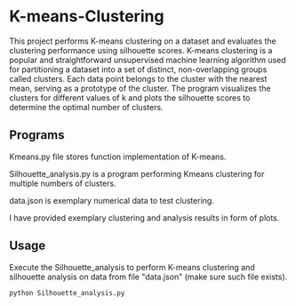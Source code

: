 # K-means-Clustering
This project performs K-means clustering on a dataset and evaluates the clustering performance using silhouette scores. K-means clustering is a popular and straightforward unsupervised machine learning algorithm used for partitioning a dataset into a set of distinct, non-overlapping groups called clusters. Each data point belongs to the cluster with the nearest mean, serving as a prototype of the cluster. The program visualizes the clusters for different values of k and plots the silhouette scores to determine the optimal number of clusters.
## Programs
Kmeans.py file stores function implementation of K-means.

Silhouette_analysis.py is a program performing Kmeans clustering for multiple numbers of clusters.

data.json is exemplary numerical data to test clustering.

I have provided exemplary clustering and analysis results in form of plots.
## Usage
Execute the Silhouette_analysis to perform K-means clustering and silhouette analysis on data from file "data.json" (make sure such file exists).

``` python Silhouette_analysis.py ```
